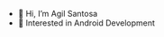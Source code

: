 - 👋 Hi, I’m Agil Santosa
- 👀 Interested in Android Development
<!---
devsagilsantosa/devsagilsantosa is a ✨ special ✨ repository because its `README.md` (this file) appears on your GitHub profile.
You can click the Preview link to take a look at your changes.
--->
